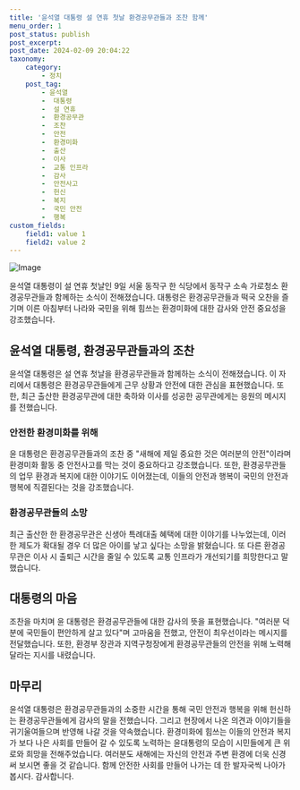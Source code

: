 ```yaml
---
title: '윤석열 대통령 설 연휴 첫날 환경공무관들과 조찬 함께'
menu_order: 1
post_status: publish
post_excerpt: 
post_date: 2024-02-09 20:04:22
taxonomy:
    category:
        - 정치
    post_tag:
        - 윤석열
        -  대통령
        -  설 연휴
        -  환경공무관
        -  조찬
        -  안전
        -  환경미화
        -  출산
        -  이사
        -  교통 인프라
        -  감사
        -  안전사고
        -  헌신
        -  복지
        -  국민 안전
        -  행복
custom_fields:
    field1: value 1
    field2: value 2
---
```


![Image](https://imgnews.pstatic.net/image/030/2024/02/09/0003180062_001_20240209115801079.jpg?type=w647)

윤석열 대통령이 설 연휴 첫날인 9일 서울 동작구 한 식당에서 동작구 소속 가로청소 환경공무관들과 함께하는 소식이 전해졌습니다. 대통령은 환경공무관들과 떡국 오찬을 즐기며 이른 아침부터 나라와 국민을 위해 힘쓰는 환경미화에 대한 감사와 안전 중요성을 강조했습니다.
## 윤석열 대통령, 환경공무관들과의 조찬
윤석열 대통령은 설 연휴 첫날을 환경공무관들과 함께하는 소식이 전해졌습니다. 이 자리에서 대통령은 환경공무관들에게 근무 상황과 안전에 대한 관심을 표현했습니다. 또한, 최근 출산한 환경공무관에 대한 축하와 이사를 성공한 공무관에게는 응원의 메시지를 전했습니다.
### 안전한 환경미화를 위해
윤 대통령은 환경공무관들과의 조찬 중 "새해에 제일 중요한 것은 여러분의 안전"이라며 환경미화 활동 중 안전사고를 막는 것이 중요하다고 강조했습니다. 또한, 환경공무관들의 업무 환경과 복지에 대한 이야기도 이어졌는데, 이들의 안전과 행복이 국민의 안전과 행복에 직결된다는 것을 강조했습니다.
### 환경공무관들의 소망
최근 출산한 한 환경공무관은 신생아 특례대출 혜택에 대한 이야기를 나누었는데, 이러한 제도가 확대될 경우 더 많은 아이를 낳고 싶다는 소망을 밝혔습니다. 또 다른 환경공무관은 이사 시 출퇴근 시간을 줄일 수 있도록 교통 인프라가 개선되기를 희망한다고 말했습니다.
## 대통령의 마음
조찬을 마치며 윤 대통령은 환경공무관들에 대한 감사의 뜻을 표현했습니다. "여러분 덕분에 국민들이 편안하게 살고 있다"며 고마움을 전했고, 안전이 최우선이라는 메시지를 전달했습니다. 또한, 환경부 장관과 지역구청장에게 환경공무관들의 안전을 위해 노력해달라는 지시를 내렸습니다.
## 마무리
윤석열 대통령은 환경공무관들과의 소중한 시간을 통해 국민 안전과 행복을 위해 헌신하는 환경공무관들에게 감사의 말을 전했습니다. 그리고 현장에서 나온 의견과 이야기들을 귀기울여들으며 반영해 나갈 것을 약속했습니다. 환경미화에 힘쓰는 이들의 안전과 복지가 보다 나은 사회를 만들어 갈 수 있도록 노력하는 윤대통령의 모습이 시민들에게 큰 위로와 희망을 전해주었습니다. 
여러분도 새해에는 자신의 안전과 주변 환경에 더욱 신경 써 보시면 좋을 것 같습니다. 함께 안전한 사회를 만들어 나가는 데 한 발자국씩 나아가 봅시다. 감사합니다.
